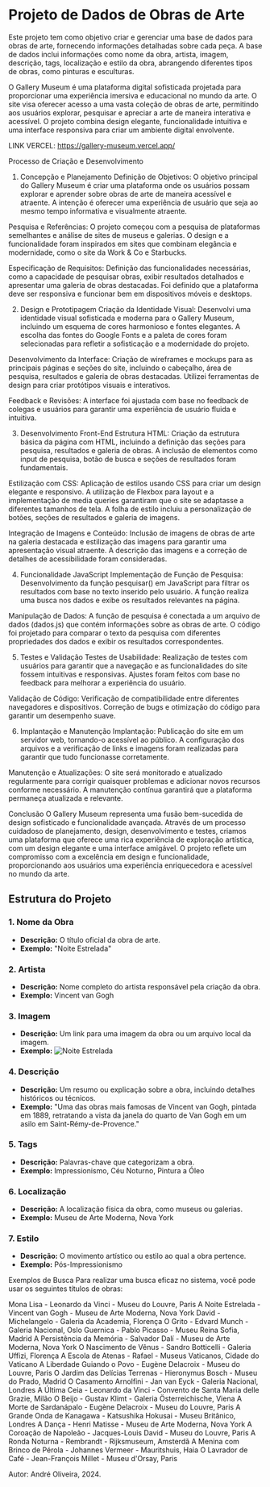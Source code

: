 # Projeto de Dados de Obras de Arte

Este projeto tem como objetivo criar e gerenciar uma base de dados para obras de arte, fornecendo informações detalhadas sobre cada peça. A base de dados inclui informações como nome da obra, artista, imagem, descrição, tags, localização e estilo da obra, abrangendo diferentes tipos de obras, como pinturas e esculturas.

O Gallery Museum é uma plataforma digital sofisticada projetada para proporcionar uma experiência imersiva e educacional no mundo da arte. O site visa oferecer acesso a uma vasta coleção de obras de arte, permitindo aos usuários explorar, pesquisar e apreciar a arte de maneira interativa e acessível. O projeto combina design elegante, funcionalidade intuitiva e uma interface responsiva para criar um ambiente digital envolvente.

LINK VERCEL: https://gallery-museum.vercel.app/

Processo de Criação e Desenvolvimento
1. Concepção e Planejamento
Definição de Objetivos: O objetivo principal do Gallery Museum é criar uma plataforma onde os usuários possam explorar e aprender sobre obras de arte de maneira acessível e atraente. A intenção é oferecer uma experiência de usuário que seja ao mesmo tempo informativa e visualmente atraente.

Pesquisa e Referências: O projeto começou com a pesquisa de plataformas semelhantes e análise de sites de museus e galerias. O design e a funcionalidade foram inspirados em sites que combinam elegância e modernidade, como o site da Work & Co e Starbucks.

Especificação de Requisitos: Definição das funcionalidades necessárias, como a capacidade de pesquisar obras, exibir resultados detalhados e apresentar uma galeria de obras destacadas. Foi definido que a plataforma deve ser responsiva e funcionar bem em dispositivos móveis e desktops.

2. Design e Prototipagem
Criação da Identidade Visual: Desenvolvi uma identidade visual sofisticada e moderna para o Gallery Museum, incluindo um esquema de cores harmonioso e fontes elegantes. A escolha das fontes do Google Fonts e a paleta de cores foram selecionadas para refletir a sofisticação e a modernidade do projeto.

Desenvolvimento da Interface: Criação de wireframes e mockups para as principais páginas e seções do site, incluindo o cabeçalho, área de pesquisa, resultados e galeria de obras destacadas. Utilizei ferramentas de design para criar protótipos visuais e interativos.

Feedback e Revisões: A interface foi ajustada com base no feedback de colegas e usuários para garantir uma experiência de usuário fluida e intuitiva.

3. Desenvolvimento Front-End
Estrutura HTML: Criação da estrutura básica da página com HTML, incluindo a definição das seções para pesquisa, resultados e galeria de obras. A inclusão de elementos como input de pesquisa, botão de busca e seções de resultados foram fundamentais.

Estilização com CSS: Aplicação de estilos usando CSS para criar um design elegante e responsivo. A utilização de Flexbox para layout e a implementação de media queries garantiram que o site se adaptasse a diferentes tamanhos de tela. A folha de estilo incluiu a personalização de botões, seções de resultados e galeria de imagens.

Integração de Imagens e Conteúdo: Inclusão de imagens de obras de arte na galeria destacada e estilização das imagens para garantir uma apresentação visual atraente. A descrição das imagens e a correção de detalhes de acessibilidade foram consideradas.

4. Funcionalidade JavaScript
Implementação de Função de Pesquisa: Desenvolvimento da função pesquisar() em JavaScript para filtrar os resultados com base no texto inserido pelo usuário. A função realiza uma busca nos dados e exibe os resultados relevantes na página.

Manipulação de Dados: A função de pesquisa é conectada a um arquivo de dados (dados.js) que contém informações sobre as obras de arte. O código foi projetado para comparar o texto da pesquisa com diferentes propriedades dos dados e exibir os resultados correspondentes.

5. Testes e Validação
Testes de Usabilidade: Realização de testes com usuários para garantir que a navegação e as funcionalidades do site fossem intuitivas e responsivas. Ajustes foram feitos com base no feedback para melhorar a experiência do usuário.

Validação de Código: Verificação de compatibilidade entre diferentes navegadores e dispositivos. Correção de bugs e otimização do código para garantir um desempenho suave.

6. Implantação e Manutenção
Implantação: Publicação do site em um servidor web, tornando-o acessível ao público. A configuração dos arquivos e a verificação de links e imagens foram realizadas para garantir que tudo funcionasse corretamente.

Manutenção e Atualizações: O site será monitorado e atualizado regularmente para corrigir quaisquer problemas e adicionar novos recursos conforme necessário. A manutenção contínua garantirá que a plataforma permaneça atualizada e relevante.

Conclusão
O Gallery Museum representa uma fusão bem-sucedida de design sofisticado e funcionalidade avançada. Através de um processo cuidadoso de planejamento, design, desenvolvimento e testes, criamos uma plataforma que oferece uma rica experiência de exploração artística, com um design elegante e uma interface amigável. O projeto reflete um compromisso com a excelência em design e funcionalidade, proporcionando aos usuários uma experiência enriquecedora e acessível no mundo da arte.

## Estrutura do Projeto

### 1. **Nome da Obra**
- **Descrição:** O título oficial da obra de arte.
- **Exemplo:** "Noite Estrelada"

### 2. **Artista**
- **Descrição:** Nome completo do artista responsável pela criação da obra.
- **Exemplo:** Vincent van Gogh

### 3. **Imagem**
- **Descrição:** Um link para uma imagem da obra ou um arquivo local da imagem.
- **Exemplo:** ![Noite Estrelada](link_para_imagem.jpg)

### 4. **Descrição**
- **Descrição:** Um resumo ou explicação sobre a obra, incluindo detalhes históricos ou técnicos.
- **Exemplo:** "Uma das obras mais famosas de Vincent van Gogh, pintada em 1889, retratando a vista da janela do quarto de Van Gogh em um asilo em Saint-Rémy-de-Provence."

### 5. **Tags**
- **Descrição:** Palavras-chave que categorizam a obra.
- **Exemplo:** Impressionismo, Céu Noturno, Pintura a Óleo

### 6. **Localização**
- **Descrição:** A localização física da obra, como museus ou galerias.
- **Exemplo:** Museu de Arte Moderna, Nova York

### 7. **Estilo**
- **Descrição:** O movimento artístico ou estilo ao qual a obra pertence.
- **Exemplo:** Pós-Impressionismo


Exemplos de Busca
Para realizar uma busca eficaz no sistema, você pode usar os seguintes títulos de obras:

Mona Lisa - Leonardo da Vinci - Museu do Louvre, Paris
A Noite Estrelada - Vincent van Gogh - Museu de Arte Moderna, Nova York
David - Michelangelo - Galeria da Academia, Florença
O Grito - Edvard Munch - Galeria Nacional, Oslo
Guernica - Pablo Picasso - Museu Reina Sofia, Madrid
A Persistência da Memória - Salvador Dalí - Museu de Arte Moderna, Nova York
O Nascimento de Vênus - Sandro Botticelli - Galeria Uffizi, Florença
A Escola de Atenas - Rafael - Museus Vaticanos, Cidade do Vaticano
A Liberdade Guiando o Povo - Eugène Delacroix - Museu do Louvre, Paris
O Jardim das Delícias Terrenas - Hieronymus Bosch - Museu do Prado, Madrid
O Casamento Arnolfini - Jan van Eyck - Galeria Nacional, Londres
A Última Ceia - Leonardo da Vinci - Convento de Santa Maria delle Grazie, Milão
O Beijo - Gustav Klimt - Galeria Österreichische, Viena
A Morte de Sardanápalo - Eugène Delacroix - Museu do Louvre, Paris
A Grande Onda de Kanagawa - Katsushika Hokusai - Museu Britânico, Londres
A Dança - Henri Matisse - Museu de Arte Moderna, Nova York
A Coroação de Napoleão - Jacques-Louis David - Museu do Louvre, Paris
A Ronda Noturna - Rembrandt - Rijksmuseum, Amsterdã
A Menina com Brinco de Pérola - Johannes Vermeer - Mauritshuis, Haia
O Lavrador de Café - Jean-François Millet - Museu d'Orsay, Paris

Autor: André Oliveira, 2024.

